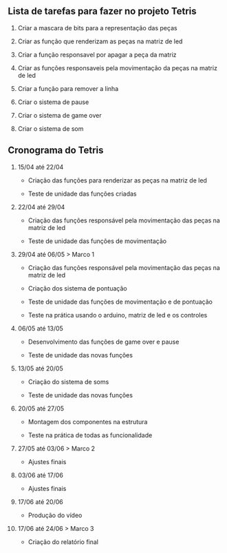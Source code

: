 ## Lista de tarefas para fazer no projeto Tetris

1. Criar a mascara de bits para a representação das peças 

2. Criar as função que renderizam as peças na matriz de led

3. Criar a função responsavel por apagar a peça da matriz

4. Criar as funções responsaveis pela movimentação da peças na matriz de led

5. Criar a função para  remover a linha 

6. Criar o sistema de pause

7. Criar o sistema de game over

8. Criar o sistema de som





## Cronograma do Tetris

1. 15/04 até 22/04
   
   - Criação das funções para renderizar as peças na matriz de led
   
   - Teste de unidade das funções criadas

2. 22/04 até 29/04
   
   - Criação das funções responsável pela movimentação das peças na matriz de led
   
   - Teste de unidade das funções de movimentação

3. 29/04 até 06/05 > Marco 1
   
   - Criação das funções responsável pela movimentação das peças na matriz de led
   
   - Criação dos sistema de pontuação
   
   - Teste de unidade das funções de movimentação e de pontuação
   
   - Teste na prática usando o arduino, matriz de led e os controles

4. 06/05 até 13/05
   
   - Desenvolvimento das funções de game over e pause
   
   - Teste de unidade das novas funções

5. 13/05 até 20/05
   
   - Criação do sistema de soms
   
   - Teste de unidade das novas funções

6. 20/05 até 27/05
   
   - Montagem dos componentes na estrutura
   
   - Teste na prática de todas as funcionalidade

7. 27/05 até 03/06 > Marco 2
   
   - Ajustes finais

8. 03/06 até 17/06 
   
   - Ajustes finais

9. 17/06 até 20/06
   
   - Produção do vídeo

10. 17/06 até 24/06 > Marco 3
    
    -  Criação do relatório final
